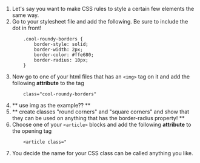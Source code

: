 1. Let's say you want to make CSS rules to style a certain few elements the same way.
2. Go to your stylesheet file and add the following. Be sure to include the dot in front!
    ```
        .cool-roundy-borders {
            border-style: solid;
            border-width: 2px;
            border-color: #ffe680;
            border-radius: 10px;
        }
    ```
3. Now go to one of your html files that has an `<img>` tag on it and add the following **attribute** to the tag
    ```
        class="cool-roundy-borders"
    ```
3. ** use img as the example?? **
4. ** create classes "round corners" and "square corners" and show that they can be used on anything that has the border-radius property! **
2. Choose one of your `<article>` blocks and add the following **attribute** to the opening tag
    ```
        <article class="
3. You decide the name for your CSS class can be called anything you like.